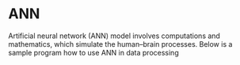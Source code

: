 # ANN
Artificial neural network (ANN) model involves computations and mathematics, which simulate the human–brain processes. Below is a sample program how to use ANN in data processing
